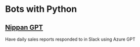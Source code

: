 # Bots with Python

## [Nippan GPT](https://github.com/kurosame/nippan-gpt)

Have daily sales reports responded to in Slack using Azure GPT
